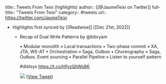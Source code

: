 title:: Tweets From Teixi (highlights)
author:: [[@JaumeTeixi on Twitter]]
full-title:: "Tweets From Teixi"
category:: #tweets
url:: https://twitter.com/JaumeTeixi

- Highlights first synced by [[Readwise]] [[Dec 21st, 2022]]
	- Recap of Dual Write Patterns by @bibryam
	  
	  • Modular monolith   » Local transactions
	  • Two-phase commit » XA, JTA, WS-AT
	  • Orchestration       » Saga, Outbox
	  • Choreography       » Saga, Outbox, Event sourcing
	  • Parallel Pipeline    » Listen to yourself pattern
	  
	  #distsys https://t.co/HfyzQhWs8K 
	  
	  ![](https://pbs.twimg.com/media/FQQdtFvWQAcwiMo.jpg) ([View Tweet](https://twitter.com/JaumeTeixi/status/1514369201955299333))